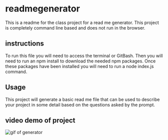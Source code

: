 # readmegenerator

This is a readme for the class project for a read me generator.  This project is completely command line based and does not run in the browser. 

## instructions

To run this file you will need to access the terminal or GitBash.  Then you will need to run an npm install to download the needed npm packages.  Once these packages have been installed you will need to run a node index.js command.

## Usage

This project will generate a basic read me file that can be used to describe your project in some detail based on the questions asked by the prompt.

## video demo of project

![gif of generator](readmeDemo.gif)